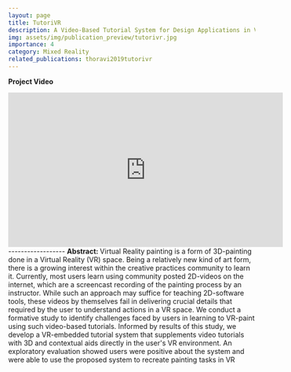 ```yaml
---
layout: page
title: TutoriVR
description: A Video-Based Tutorial System for Design Applications in Virtual Reality
img: assets/img/publication_preview/tutorivr.jpg
importance: 4
category: Mixed Reality
related_publications: thoravi2019tutorivr
---
```



<b> Project Video </b>

<iframe width="560" height="315" src="https://www.youtube.com/embed/10DofnNl3Qg?si=WrGxULMdYLnmTRPb" title="YouTube video player" frameborder="0" allow="accelerometer; autoplay; clipboard-write; encrypted-media; gyroscope; picture-in-picture; web-share" allowfullscreen></iframe>
------------------
<b> Abstract: </b>
Virtual Reality painting is a form of 3D-painting done in a Virtual Reality (VR) space. Being a relatively new kind of art form, there is a growing interest within the creative practices community to learn it. Currently, most users learn using community posted 2D-videos on the internet, which are a screencast recording of the painting process by an instructor. While such an approach may suffice for teaching 2D-software tools, these videos by themselves fail in delivering crucial details that required by the user to understand actions in a VR space. We conduct a formative study to identify challenges faced by users in learning to VR-paint using such video-based tutorials. Informed by results of this study, we develop a VR-embedded tutorial system that supplements video tutorials with 3D and contextual aids directly in the user's VR environment. An exploratory evaluation showed users were positive about the system and were able to use the proposed system to recreate painting tasks in VR